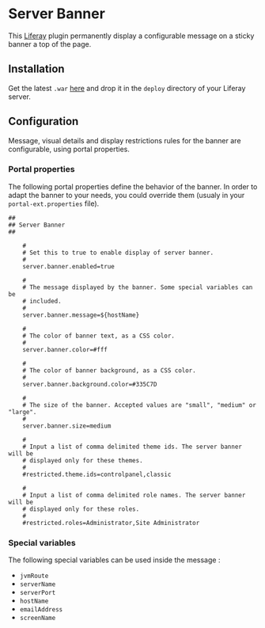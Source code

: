 # Server Banner

This [Liferay](https://github.com/liferay/liferay-portal) plugin permanently display a configurable message on a sticky banner a top of the page.

## Installation

Get the latest `.war` [here](https://github.com/slemarchand/server-banner/releases) and drop it in the `deploy` directory of your Liferay server. 

## Configuration

Message, visual details and display restrictions rules for the banner are configurable, using portal properties.

### Portal properties

The following portal properties define the behavior of the banner. In order to adapt the banner to your needs, you could override them (usualy in your `portal-ext.properties` file).

```
##
## Server Banner
##

	#
	# Set this to true to enable display of server banner.
	#
	server.banner.enabled=true
	
	#
	# The message displayed by the banner. Some special variables can be 
	# included.
	#
	server.banner.message=${hostName}
	
	#
	# The color of banner text, as a CSS color.
	#
	server.banner.color=#fff
	
	#
	# The color of banner background, as a CSS color.
	#
	server.banner.background.color=#335C7D
	
	#
	# The size of the banner. Accepted values are "small", "medium" or "large".
	#
	server.banner.size=medium

	#
	# Input a list of comma delimited theme ids. The server banner will be 
	# displayed only for these themes.
	#
	#restricted.theme.ids=controlpanel,classic
	
	#
	# Input a list of comma delimited role names. The server banner will be 
	# displayed only for these roles.
	#
	#restricted.roles=Administrator,Site Administrator
```

### Special variables

The following special variables can be used inside the message :

* `jvmRoute`
* `serverName`
* `serverPort`
* `hostName`
* `emailAddress`
* `screenName`
